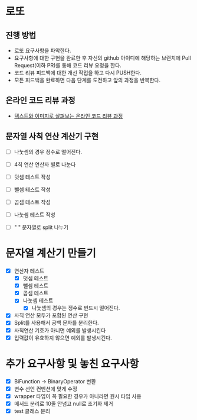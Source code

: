 # 로또
## 진행 방법
* 로또 요구사항을 파악한다.
* 요구사항에 대한 구현을 완료한 후 자신의 github 아이디에 해당하는 브랜치에 Pull Request(이하 PR)를 통해 코드 리뷰 요청을 한다.
* 코드 리뷰 피드백에 대한 개선 작업을 하고 다시 PUSH한다.
* 모든 피드백을 완료하면 다음 단계를 도전하고 앞의 과정을 반복한다.

## 온라인 코드 리뷰 과정
* [텍스트와 이미지로 살펴보는 온라인 코드 리뷰 과정](https://github.com/next-step/nextstep-docs/tree/master/codereview)


## 문자열 사칙 연산 계산기 구현
* [ ] 나눗셈의 경우 정수로 떨어진다. 
* [ ] 4칙 연산 연산자 별로 나눈다
* [ ] 덧셈 테스트 작성 
* [ ] 뺄셈 테스트 작성
* [ ] 곱셈 테스트 작성 
* [ ] 나눗셈 테스트 작성 
* [ ] " " 문자열로 split 나누기 



# 문자열 계산기 만들기 
* [x] 연산자 테스트 
  * [x] 덧셈 테스트 
  * [x] 뺄셈 테스트 
  * [x] 곱셈 테스트 
  * [x] 나눗셈 테스트 
    * [x] 나눗셈의 경우는 정수로 반드시 떨어진다.
* [x] 사칙 연산 모두가 포함된 연산 구현 
* [x] Split를 사용해서 공백 문자를 분리한다.
* [x] 사칙연산 기호가 아니면 예외를 발생시킨다 
* [x] 입력값이 유효하지 않으면 예외를 발생시킨다.

# 추가 요구사항 및 놓친 요구사항  
* [x] BiFunction -> BinaryOperator 변환
* [x] 변수 선언 컨벤션에 맞게 수정
* [x] wrapper 타입이 꼭 필요한 경우가 아니라면 원시 타입 사용
* [x] 메서드 분리로 10줄 안넘고 null로 초기화 제거 
* [x] test 클래스 분리 